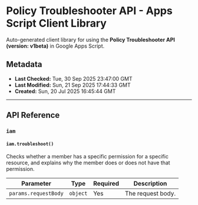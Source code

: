 # Policy Troubleshooter API - Apps Script Client Library

Auto-generated client library for using the **Policy Troubleshooter API (version: v1beta)** in Google Apps Script.

## Metadata

- **Last Checked:** Tue, 30 Sep 2025 23:47:00 GMT
- **Last Modified:** Sun, 21 Sep 2025 17:44:33 GMT
- **Created:** Sun, 20 Jul 2025 16:45:44 GMT



---

## API Reference

### `iam`

#### `iam.troubleshoot()`

Checks whether a member has a specific permission for a specific resource, and explains why the member does or does not have that permission.

| Parameter | Type | Required | Description |
|---|---|---|---|
| `params.requestBody` | `object` | Yes | The request body. |